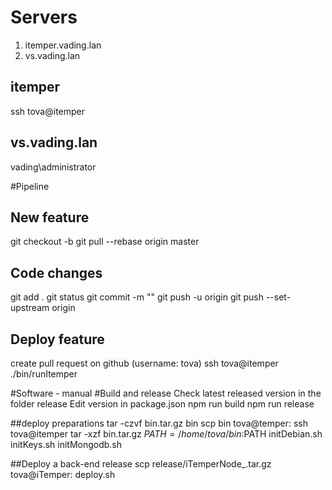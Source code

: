 # Servers 
1. itemper.vading.lan
2. vs.vading.lan

## itemper
ssh tova@itemper
## vs.vading.lan
vading\administrator

#Pipeline
## New feature
git checkout -b <new branch>
git pull --rebase origin master

## Code changes
git add .
git status
git commit -m "<message>"
git push -u origin <branch>
git push --set-upstream origin <branch>

## Deploy feature
create pull request on github (username: tova)
ssh tova@itemper
./bin/runItemper


#Software - manual
#Build and release
Check latest released version in the folder release
Edit version in package.json
npm run build
npm run release

##deploy preparations
tar -czvf bin.tar.gz bin
scp bin tova@temper:
ssh tova@itemper
tar -xzf bin.tar.gz
$PATH=/home/tova/bin:$PATH
initDebian.sh
initKeys.sh
initMongodb.sh

##Deploy a back-end release
scp release/iTemperNode_<version>.tar.gz tova@iTemper:
deploy.sh <version>

